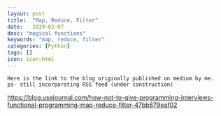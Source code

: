 ```yaml
---
layout: post
title:  "Map, Reduce, Filter"
date:   2019-02-07
desc: "magical functions"
keywords: "map, reduce, filter"
categories: [Python]
tags: []
icon: icon-html
---
```

```
Here is the link to the blog originally published on medium by me.
ps- still incorporating RSS feed (under construction)

```

https://blog.usejournal.com/how-not-to-give-programming-interviews-functional-programming-map-reduce-filter-47bb679eaf02
